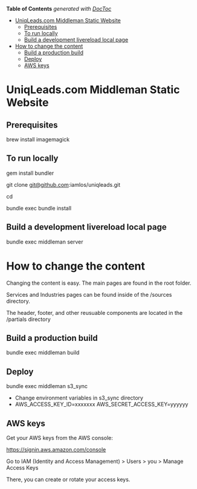 **Table of Contents**  *generated with [DocToc](http://doctoc.herokuapp.com/)*

- [UniqLeads.com Middleman Static Website](#)
	- [Prerequisites](#Prerequisites)
	- [To run locally](#to-run-locally)
	- [Build a development livereload local page](#build-a-development-livereload-local-page)
- [How to change the content](#how-to-change-content)
	- [Build a production build](#build-a-production-build)
	- [Deploy](#deploy)
	- [AWS keys](#aws-keys)
	

# UniqLeads.com Middleman Static Website	
## Prerequisites

brew install imagemagick

## To run locally

gem install bundler

git clone git@github.com:iamlos/uniqleads.git

cd 

bundle exec bundle install

## Build a development livereload local page

bundle exec middleman server

# How to change the content
Changing the content is easy. The main pages are found in the root folder. 

Services and Industries pages can be found inside of the /sources directory.

The header, footer, and other reusuable components are located in the /partials directory

## Build a production build

bundle exec middleman build

## Deploy

bundle exec middleman s3_sync

- Change environment variables in s3_sync directory
- AWS_ACCESS_KEY_ID=xxxxxxx AWS_SECRET_ACCESS_KEY=yyyyyy 


## AWS keys

Get your AWS keys from the AWS console:

https://signin.aws.amazon.com/console

Go to IAM (Identity and Access Management) > Users > you > Manage Access Keys

There, you can create or rotate your access keys.

